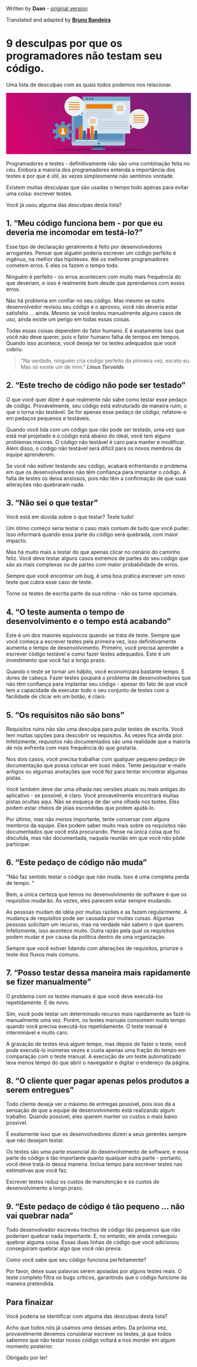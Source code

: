 Written by **Daan** - [original version](https://medium.com/better-programming/9-excuses-why-programmers-dont-test-their-code-8860a616b1b5)

Translated and adapted by [**Bruno Bandeira**](https://github.com/brunobandev/translated-code)

# 9 desculpas por que os programadores não testam seu código.

Uma lista de desculpas com as quais todos podemos nos relacionar.

![alt text](004-files/000.jpg "Code Testing")

Programadores e testes - definitivamente não são uma combinação feita no céu. Embora a maioria dos programadores entenda a importância dos testes e por que é útil, às vezes simplesmente não sentimos vontade.

Existem muitas desculpas que são usadas o tempo todo apenas para evitar uma coisa: escrever testes.

Você já usou alguma das desculpas desta lista?

## 1. “Meu código funciona bem - por que eu deveria me incomodar em testá-lo?”

Esse tipo de declaração geralmente é feito por desenvolvedores arrogantes. Pensar que alguém poderia escrever um código perfeito é ingênuo, na melhor das hipóteses. Até os melhores programadores cometem erros. E eles os fazem o tempo todo.

Ninguém é perfeito - os erros acontecem com muito mais frequência do que deveriam, e isso é realmente bom desde que aprendamos com esses erros.

Não há problema em confiar no seu código. Mas mesmo se outro desenvolvedor revisou seu código e o aprovou, você não deveria estar satisfeito ... ainda. Mesmo se você testou manualmente alguns casos de uso, ainda existe um perigo em todas essas coisas.

Todas essas coisas dependem do fator humano. E é exatamente isso que você não deve querer, pois o fator humano falha de tempos em tempos. Quando isso acontece, você deseja ter os testes adequados que você cobriu.

> "Na verdade, ninguém cria código perfeito da primeira vez, exceto eu. Mas só existe um de mim." ***Linus Torvalds***

## 2. “Este trecho de código não pode ser testado”

O que você quer dizer é que realmente não sabe como testar esse pedaço de código. Provavelmente, seu código está estruturado de maneira ruim, o que o torna não testável. Se for apenas esse pedaço de código, refatore-o em pedaços pequenos e testáveis.

Quando você lida com um código que não pode ser testado, uma vez que está mal projetado e o código está abaixo do ideal, você tem alguns problemas maiores. O código não testável é caro para manter e modificar. Além disso, o código não testável será difícil para os novos membros da equipe aprenderem.

Se você não estiver testando seu código, acabará enfrentando o problema em que os desenvolvedores não têm confiança para implantar o código. A falta de testes os deixa ansiosos, pois não têm a confirmação de que suas alterações não quebraram nada.

## 3. “Não sei o que testar”

Você está em dúvida sobre o que testar? Teste tudo!

Um ótimo começo seria testar o caso mais comum de tudo que você puder. Isso informará quando essa parte do código será quebrada, com maior impacto.

Mas há muito mais a testar do que apenas clicar no cenário do caminho feliz. Você deve testar alguns casos extremos de partes do seu código que são as mais complexas ou de partes com maior probabilidade de erros.

Sempre que você encontrar um bug, é uma boa prática escrever um novo teste que cubra esse caso de teste.

Torne os testes de escrita parte da sua rotina - não os torne opcionais.

## 4. “O teste aumenta o tempo de desenvolvimento e o tempo está acabando”

Este é um dos maiores equívocos quando se trata de teste. Sempre que você começa a escrever testes pela primeira vez, isso definitivamente aumenta o tempo de desenvolvimento. Primeiro, você precisa aprender a escrever código testável e como fazer testes adequados. Este é um investimento que você faz a longo prazo.

Quando o teste se tornar um hábito, você economizará bastante tempo. E dores de cabeça. Fazer testes poupará o problema de desenvolvedores que não têm confiança para implantar seu código - apesar do fato de que você tem a capacidade de executar todo o seu conjunto de testes com a facilidade de clicar em um botão, é claro.

## 5. “Os requisitos não são bons”

Requisitos ruins não são uma desculpa para pular testes de escrita. Você tem muitas opções para descobrir os requisitos. Às vezes fica ainda pior. Infelizmente, requisitos não documentados são uma realidade que a maioria de nós enfrenta com mais frequência do que gostaria.

Nos dois casos, você precisa trabalhar com qualquer pequeno pedaço de documentação que possa colocar em suas mãos. Tente pesquisar e-mails antigos ou algumas anotações que você fez para tentar encontrar algumas pistas.

Você também deve dar uma olhada nas versões atuais ou mais antigas do aplicativo - se possível, é claro. Você provavelmente encontrará muitas pistas ocultas aqui. Não se esqueça de dar uma olhada nos testes. Eles podem estar cheios de jóias escondidas que podem ajudá-lo.

Por último, mas não menos importante, tente conversar com alguns membros da equipe. Eles podem saber muito mais sobre os requisitos não documentados que você está procurando. Pense na única coisa que foi discutida, mas não documentada, naquela reunião em que você não pôde participar.

## 6. “Este pedaço de código não muda”

"Não faz sentido testar o código que não muda. Isso é uma completa perda de tempo. "

Bem, a única certeza que temos no desenvolvimento de software é que os requisitos mudarão. Às vezes, eles parecem estar sempre mudando.

As pessoas mudam de idéia por muitas razões e as fazem regularmente. A mudança de requisitos pode ser causada por muitas coisas. Algumas pessoas solicitam um recurso, mas na verdade não sabem o que querem. Infelizmente, isso acontece muito. Outra razão pela qual os requisitos podem mudar é por causa da política dentro de uma organização.

Sempre que você estiver lidando com alterações de requisitos, priorize o teste dos fluxos mais comuns.

## 7. “Posso testar dessa maneira mais rapidamente se fizer manualmente”

O problema com os testes manuais é que você deve executá-los repetidamente. E de novo.

Sim, você pode testar um determinado recurso mais rapidamente ao fazê-lo manualmente uma vez. Porém, os testes manuais consomem muito tempo quando você precisa executá-los repetidamente. O teste manual é interminável e muito caro.

A gravação de testes leva algum tempo, mas depois de fazer o teste, você pode executá-lo inúmeras vezes e custa apenas uma fração do tempo em comparação com o teste manual. A execução de um teste automatizado leva menos tempo do que abrir o navegador e digitar o endereço da página.

## 8. “O cliente quer pagar apenas pelos produtos a serem entregues”

Todo cliente deseja ver o máximo de entregas possível, pois isso dá a sensação de que a equipe de desenvolvimento está realizando algum trabalho. Quando possível, eles querem manter os custos o mais baixo possível.

É exatamente isso que os desenvolvedores dizem a seus gerentes sempre que não desejam testar.

Os testes são uma parte essencial do desenvolvimento de software, e essa parte do código é tão importante quanto qualquer outra parte  - portanto, você deve tratá-lo dessa maneira. Inclua tempo para escrever testes nas estimativas que você faz.

Escrever testes reduz os custos de manutenção e os custos de desenvolvimento a longo prazo.

## 9. “Este pedaço de código é tão pequeno ... não vai quebrar nada”

Todo desenvolvedor escreveu trechos de código tão pequenos que não poderiam quebrar nada importante. E, no entanto, ele ainda conseguiu quebrar alguma coisa. Essas duas linhas de código que você adicionou conseguiram quebrar algo que você não previa.

Como você sabe que seu código funciona perfeitamente?

Por favor, deixe suas palavras serem apoiadas por alguns testes reais. O teste completo filtra os bugs críticos, garantindo que o código funcione da maneira pretendida.

## Para finaizar

Você poderia se identificar com alguma das desculpas desta lista?

Acho que todos nós já usamos uma dessas antes. Da próxima vez, provavelmente devemos considerar escrever os testes, já que todos sabemos que não testar nosso código voltará a nos morder em algum momento posterior.

Obrigado por ler!
